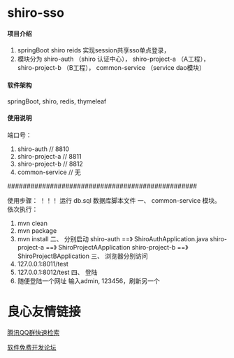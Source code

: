 # shiro-sso

#### 项目介绍
1. springBoot shiro reids 实现session共享sso单点登录，  
2. 模块分为 shiro-auth  （shiro 认证中心），
 shiro-project-a  （A工程），
 shiro-project-b  （B工程），
 common-service   （service dao模块）

#### 软件架构
springBoot, shiro, redis, thymeleaf

#### 使用说明

 端口号：
1. shiro-auth           // 8810
2. shiro-project-a      // 8811
3. shiro-project-b      // 8812
4. common-service       // 无

#################################################

 使用步骤：
 ！！！ 运行 db.sql 数据库脚本文件
一、 common-service 模块。 依次执行：
1. mvn clean
2. mvn package
3. mvn install
二、 分别启动
    shiro-auth ==》 ShiroAuthApplication.java
    shiro-project-a ==》 ShiroProjectAApplication
    shiro-project-b ==》 ShiroProjectBApplication
三、 浏览器分别访问
1. 127.0.0.1:8011/test
2. 127.0.0.1:8012/test
四、 登陆
1. 随便登陆一个网址 输入admin, 123456，刷新另一个


 # 良心友情链接

[腾讯QQ群快速检索](http://u.720life.cn/s/8cf73f7c)

[软件免费开发论坛](http://u.720life.cn/s/bbb01dc0)